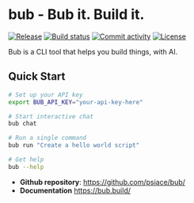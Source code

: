 # bub - Bub it. Build it.

[![Release](https://img.shields.io/github/v/release/psiace/bub)](https://img.shields.io/github/v/release/psiace/bub)
[![Build status](https://img.shields.io/github/actions/workflow/status/psiace/bub/main.yml?branch=main)](https://github.com/psiace/bub/actions/workflows/main.yml?query=branch%3Amain)
[![Commit activity](https://img.shields.io/github/commit-activity/m/psiace/bub)](https://img.shields.io/github/commit-activity/m/psiace/bub)
[![License](https://img.shields.io/github/license/psiace/bub)](https://img.shields.io/github/license/psiace/bub)

Bub is a CLI tool that helps you build things, with AI.

## Quick Start

```bash
# Set up your API key
export BUB_API_KEY="your-api-key-here"

# Start interactive chat
bub chat

# Run a single command
bub run "Create a hello world script"

# Get help
bub --help
```

- **Github repository**: <https://github.com/psiace/bub/>
- **Documentation** <https://bub.build/>
